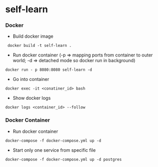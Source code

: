 # self-learn


### Docker

- Build docker image 
```shell
 docker build -t self-learn .
```

- Run docker container (-p => mapping ports from container to outer world; -d => detached mode so docker run in background)
```shell
docker run - p 8080:8080 self-learn -d 
```

- Go into container
```shell
docker exec -it <conatiner_id> bash
```

- Show docker logs
```shell
docker logs <container_id> --follow
```

### Docker Container
- Run docker container
```shell
docker-compose -f docker-compose.yml up -d
```

- Start only one service from specific file
```shell
docker-compose -f docker-compose.yml up -d postgres
```